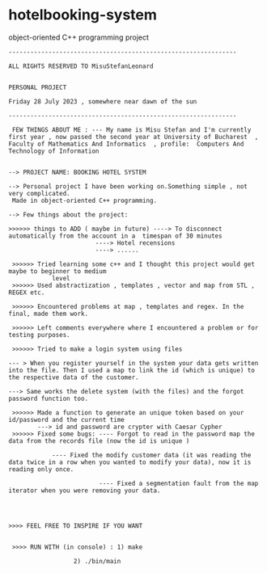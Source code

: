 # hotelbooking-system
object-oriented C++ programming project

	
	
	---------------------------------------------------------------
	
	ALL RIGHTS RESERVED TO MisuStefanLeonard
	
	
	PERSONAL PROJECT
	
	Friday 28 July 2023 , somewhere near dawn of the sun
	
	---------------------------------------------------------------

	 FEW THINGS ABOUT ME : --- My name is Misu Stefan and I'm currently first year , now passed the second year at University of Bucharest  ,  Faculty of Mathematics And Informatics  , profile:  Computers And Technology of Information


 	--> PROJECT NAME: BOOKING HOTEL SYSTEM

 	--> Personal project I have been working on.Something simple , not very complicated. 
     Made in object-oriented C++ programming.
 
 	--> Few things about the project:

	>>>>>> things to ADD ( maybe in future) ----> To disconnect automatically from the account in a  timespan of 30 minutes
					        ----> Hotel recensions 
					        ----> ......

     >>>>>> Tried learning some c++ and I thought this project would get maybe to beginner to medium  
				level
     >>>>>> Used abstractization , templates , vector and map from STL , REGEX etc.

     >>>>>> Encountered problems at map , templates and regex. In the final, made them work.
  
     >>>>>> Left comments everywhere where I encountered a problem or for testing purposes.

     >>>>>> Tried to make a login system using files 
		
	--- > When you register yourself in the system your data gets written into the file. Then I used a map to link the id (which is unique) to the respective data of the customer.

	---> Same works the delete system (with the files) and the forgot password function too. 

     >>>>>> Made a function to generate an unique token based on your id/password and the current time 
      	    ---> id and password are crypter with Caesar Cypher
     >>>>>> Fixed some bugs: ---- Forgot to read in the password map the data from the records file (now the id is unique )

     			---- Fixed the modify customer data (it was reading the data twice in a row when you wanted to modify your data), now it is reading only once.

                             ---- Fixed a segmentation fault from the map iterator when you were removing your data.

  
  
  
  	>>>> FEEL FREE TO INSPIRE IF YOU WANT
	
	
	 >>>> RUN WITH (in console) : 1) make
				
				      2) ./bin/main





